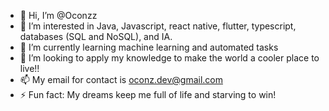 - 👋 Hi, I’m @Oconzz
- 👀 I’m interested in Java, Javascript, react native, flutter, typescript, databases (SQL and NoSQL), and IA.
- 🌱 I’m currently learning machine learning and automated tasks
- 💞️ I’m looking to apply my knowledge to make the world a cooler place to live!!
- 📫 My email for contact is oconz.dev@gmail.com
- ⚡ Fun fact: My dreams keep me full of life and starving to win!


